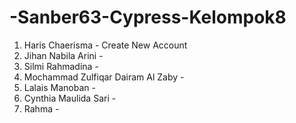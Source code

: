 # -Sanber63-Cypress-Kelompok8

1. Haris Chaerisma - Create New Account
2. Jihan Nabila Arini -
3. Silmi Rahmadina -
4. Mochammad Zulfiqar Dairam Al Zaby - 
5. Lalais Manoban -
6. Cynthia Maulida Sari - 
7. Rahma - 